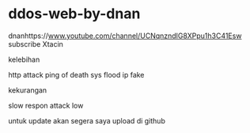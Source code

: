 # ddos-web-by-dnan
dnanhttps://www.youtube.com/channel/UCNqnzndIG8XPpu1h3C41Esw
subscribe Xtacin


kelebihan

http attack
ping of death
sys flood
ip fake

kekurangan 

slow respon
attack low




untuk update akan segera saya upload di github
